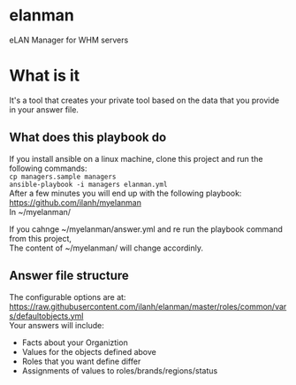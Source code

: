 # elanman
eLAN Manager for WHM servers  
# What is it
It's a tool that creates your private tool based on the data that you provide in your answer file.

## What does this playbook do
If you install ansible on a linux machine, clone this project and run the following commands:  
`cp managers.sample managers`  
`ansible-playbook -i managers elanman.yml`  
After a few minutes you will end up with the following playbook:  
https://github.com/ilanh/myelanman  
In ~/myelanman/  

If you cahnge ~/myelanman/answer.yml and re run the playbook command from this project,  
The content of ~/myelanman/ will change accordinly.

## Answer file structure  
The configurable options are at:  
https://raw.githubusercontent.com/ilanh/elanman/master/roles/common/vars/defaultobjects.yml  
Your answers will include:  
* Facts about your Organiztion  
* Values for the objects defined above  
* Roles that you want define differ  
* Assignments of values to roles/brands/regions/status

